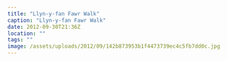 ```yaml
---
title: "Llyn-y-fan Fawr Walk"
caption: "Llyn-y-fan Fawr Walk"
date: 2012-09-30T21:36Z
location: ""
tags: ""
image: /assets/uploads/2012/09/142b873953b1f4473739ec4c5fb7dd0c.jpg
---
```

